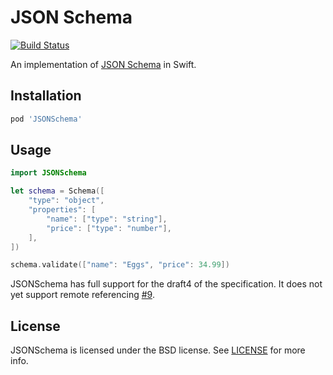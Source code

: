 # JSON Schema

[![Build Status](http://img.shields.io/travis/kylef/JSONSchema.swift/master.svg?style=flat)](https://travis-ci.org/kylef/JSONSchema.swift)

An implementation of [JSON Schema](http://json-schema.org/) in Swift.

## Installation

```ruby
pod 'JSONSchema'
```

## Usage

```swift
import JSONSchema

let schema = Schema([
    "type": "object",
    "properties": [
        "name": ["type": "string"],
        "price": ["type": "number"],
    ],
])

schema.validate(["name": "Eggs", "price": 34.99])
```

JSONSchema has full support for the draft4 of the specification. It does not
yet support remote referencing [#9](https://github.com/kylef/JSONSchema.swift/issues/9).

## License

JSONSchema is licensed under the BSD license. See [LICENSE](LICENSE) for more
info.

